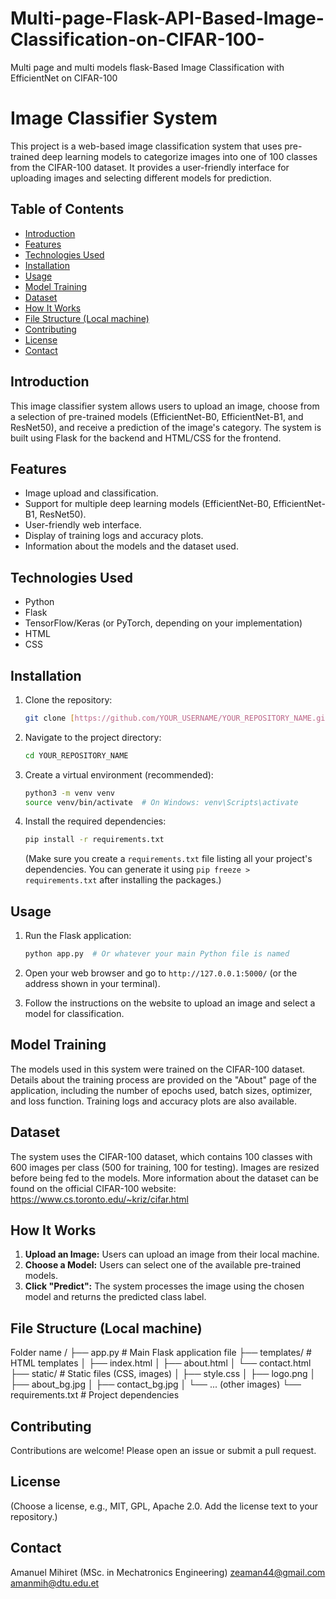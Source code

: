 # Multi-page-Flask-API-Based-Image-Classification-on-CIFAR-100-
Multi page and multi models flask-Based Image Classification with EfficientNet on CIFAR-100
# Image Classifier System

This project is a web-based image classification system that uses pre-trained deep learning models to categorize images into one of 100 classes from the CIFAR-100 dataset.  It provides a user-friendly interface for uploading images and selecting different models for prediction.

## Table of Contents

- [Introduction](#introduction)
- [Features](#features)
- [Technologies Used](#technologies-used)
- [Installation](#installation)
- [Usage](#usage)
- [Model Training](#model-training)
- [Dataset](#dataset)
- [How It Works](#how-it-works)
- [File Structure (Local machine)](#file-structure)
- [Contributing](#contributing)
- [License](#license)
- [Contact](#contact)

## Introduction

This image classifier system allows users to upload an image, choose from a selection of pre-trained models (EfficientNet-B0, EfficientNet-B1, and ResNet50), and receive a prediction of the image's category. The system is built using Flask for the backend and HTML/CSS for the frontend.

## Features

- Image upload and classification.
- Support for multiple deep learning models (EfficientNet-B0, EfficientNet-B1, ResNet50).
- User-friendly web interface.
- Display of training logs and accuracy plots.
- Information about the models and the dataset used.

## Technologies Used

- Python
- Flask
- TensorFlow/Keras (or PyTorch, depending on your implementation)
- HTML
- CSS

## Installation

1.  Clone the repository:

    ```bash
    git clone [https://github.com/YOUR_USERNAME/YOUR_REPOSITORY_NAME.git](https://www.google.com/search?q=https://github.com/YOUR_USERNAME/YOUR_REPOSITORY_NAME.git)
    ```

2.  Navigate to the project directory:

    ```bash
    cd YOUR_REPOSITORY_NAME
    ```

3.  Create a virtual environment (recommended):

    ```bash
    python3 -m venv venv
    source venv/bin/activate  # On Windows: venv\Scripts\activate
    ```

4.  Install the required dependencies:

    ```bash
    pip install -r requirements.txt
    ```

    (Make sure you create a `requirements.txt` file listing all your project's dependencies.  You can generate it using `pip freeze > requirements.txt` after installing the packages.)

## Usage

1.  Run the Flask application:

    ```bash
    python app.py  # Or whatever your main Python file is named
    ```

2.  Open your web browser and go to `http://127.0.0.1:5000/` (or the address shown in your terminal).

3.  Follow the instructions on the website to upload an image and select a model for classification.

## Model Training

The models used in this system were trained on the CIFAR-100 dataset.  Details about the training process are provided on the "About" page of the application, including the number of epochs used, batch sizes, optimizer, and loss function.  Training logs and accuracy plots are also available.

## Dataset

The system uses the CIFAR-100 dataset, which contains 100 classes with 600 images per class (500 for training, 100 for testing). Images are resized before being fed to the models.  More information about the dataset can be found on the official CIFAR-100 website: <https://www.cs.toronto.edu/~kriz/cifar.html>

## How It Works

1.  **Upload an Image:** Users can upload an image from their local machine.
2.  **Choose a Model:** Users can select one of the available pre-trained models.
3.  **Click "Predict":** The system processes the image using the chosen model and returns the predicted class label.

## File Structure (Local machine)

Folder name /
├── app.py          # Main Flask application file
├── templates/      # HTML templates
│   ├── index.html
│   ├── about.html
│   └── contact.html
├── static/         # Static files (CSS, images)
│   ├── style.css
│   ├── logo.png
│   ├── about_bg.jpg
│   ├── contact_bg.jpg
│   └── ... (other images)
└── requirements.txt  # Project dependencies
## Contributing

Contributions are welcome! Please open an issue or submit a pull request.

## License

(Choose a license, e.g., MIT, GPL, Apache 2.0. Add the license text to your repository.)

## Contact

Amanuel Mihiret (MSc. in Mechatronics Engineering)
zeaman44@gmail.com
amanmih@dtu.edu.et

